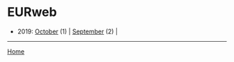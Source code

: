 # EURweb

  * 2019: 
      [October](./eurweb-2019-10.md) (1) | 
      [September](./eurweb-2019-09.md) (2) | 

----

[Home](../)
